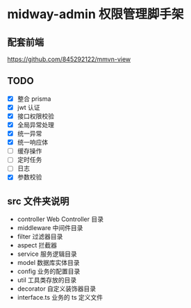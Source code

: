 # midway-admin 权限管理脚手架

## 配套前端

https://github.com/845292122/mmvn-view

## TODO

- [x] 整合 prisma
- [x] jwt 认证
- [x] 接口权限校验
- [x] 全局异常处理
- [x] 统一异常
- [x] 统一响应体
- [ ] 缓存操作
- [ ] 定时任务
- [ ] 日志
- [x] 参数校验

## src 文件夹说明

- controller Web Controller 目录
- middleware 中间件目录
- filter 过滤器目录
- aspect 拦截器
- service 服务逻辑目录
- model 数据库实体目录
- config 业务的配置目录
- util 工具类存放的目录
- decorator 自定义装饰器目录
- interface.ts 业务的 ts 定义文件
